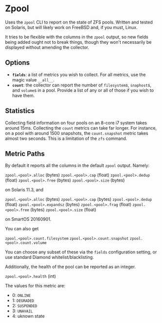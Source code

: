 # Zpool

Uses the `zpool` CLI to report on the state of ZFS pools. Written
and tested on Solaris, but will likely work on FreeBSD and, if you
must, Linux.

It tries to be flexible with the columns in the `zpool` output, so
new fields being added ought not to break things, though they won't
necessarily be displayed without amending the collector.

## Options

* **`fields`**: a list of metrics you wish to collect. For all
  metrics, use the magic value `__all__`.
* **`count`**: the collector can report the number of `filesystem`s,
  `snaphost`s, and `volume`s in a pool. Provide a list of any or all
  of those if you wish to have them.

## Statistics

Collecting field information on four pools on an 8-core i7 system takes
around 15ms. Collecting the `count` metrics can take far longer. For
instance, on a pool with around 1500 snapshots, the `count.snapshot`
metric takes almost two seconds. This is a limitation of the `zfs`
command.

## Metric Paths

By default it reports all the columns in the default `zpool` output.
Namely:

`zpool.<pool>.alloc` (bytes)
`zpool.<pool>.cap` (float)
`zpool.<pool>.dedup` (float)
`zpool.<pool>.free` (bytes)
`zpool.<pool>.size` (bytes)

on Solaris 11.3, and

`zpool.<pool>.alloc` (bytes)
`zpool.<pool>.cap` (bytes)
`zpool.<pool>.dedup` (float)
`zpool.<pool>.expandsz` (bytes)
`zpool.<pool>.frag` (float)
`zpool.<pool>.free` (bytes)
`zpool.<pool>.size` (float)

on SmartOS 20160901.

You can also get

`zpool.<pool>.count.filesystem`
`zpool.<pool>.count.snapshot`
`zpool.<pool>.count.volume`

You can choose any subset of these via the `fields` configuration
setting, or use standard Diamond whitelist/blacklisting.

Additionally, the health of the pool can be reported as an integer.

`zpool.<pool>.health` (int)

The values for this metric are:

* 0: `ONLINE`
* 1: `DEGRADED`
* 2: `SUSPENDED`
* 3: `UNAVAIL`
* 4: uknown state
